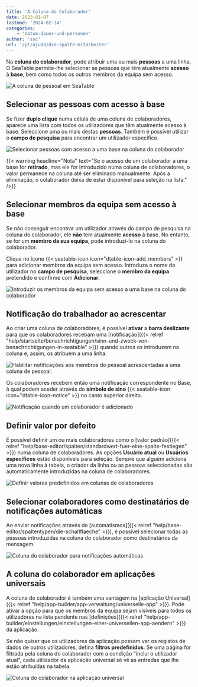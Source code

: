 ```yaml
---
title: 'A Coluna do Colaborador'
date: 2023-01-07
lastmod: '2024-02-14'
categories:
    - 'datum-dauer-und-personen'
author: 'ssc'
url: '/pt/ajuda/die-spalte-mitarbeiter'
---
```


Na **coluna do colaborador**, pode atribuir uma ou mais **pessoas** a uma linha. O SeaTable permite-lhe selecionar as pessoas que têm atualmente **acesso** à **base**, bem como todos os outros membros da equipa sem acesso.

![A coluna de pessoal em SeaTable](images/employee-column.png)

## Selecionar as pessoas com acesso à base

Se fizer **duplo clique** numa célula de uma coluna de colaboradores, aparece uma lista com todos os utilizadores que têm atualmente acesso à base. Seleccione uma ou mais destas **pessoas**. Também é possível utilizar o **campo de pesquisa** para encontrar um utilizador específico.

![Selecionar pessoas com acesso a uma base na coluna do colaborador](images/Personen-mit-Zugriff-auf-eine-Base-in-der-Mitarbeiter-Spalte-auswaehlen.png)

{{< warning  headline="Nota"  text="Se o acesso de um colaborador a uma base for **retirado**, mas ele for introduzido numa coluna de colaboradores, o valor permanece na coluna até ser eliminado manualmente. Após a eliminação, o colaborador deixa de estar disponível para seleção na lista." />}}

## Selecionar membros da equipa sem acesso à base

Se não conseguir encontrar um utilizador através do campo de pesquisa na coluna do colaborador, ele **não** tem atualmente **acesso** à base. No entanto, se for um **membro da sua equipa**, pode introduzi-lo na coluna do colaborador.

Clique no ícone {{< seatable-icon icon="dtable-icon-add\_members" >}} para adicionar membros da equipa sem acesso. Introduza o nome do utilizador no **campo de pesquisa**, seleccione o **membro da equipa** pretendido e confirme com **Adicionar**.

![Introduzir os membros da equipa sem acesso a uma base na coluna do colaborador](images/Teammitglieder-ohne-Zugriff-auf-eine-Base-in-die-Mitarbeiter-Spalte-eintragen.gif)

## Notificação do trabalhador ao acrescentar

Ao criar uma coluna de colaboradores, é possível **ativar** a **barra deslizante** para que os colaboradores recebam uma [notificação]({{< relref "help/startseite/benachrichtigungen/sinn-und-zweck-von-benachrichtigungen-in-seatable" >}}) quando outros os introduzem na coluna e, assim, os atribuem a uma linha.

![Habilitar notificações aos membros do pessoal acrescentadas a uma coluna de pessoal.](images/turn-on-notification-for-collaborateur-1.png)

Os colaboradores recebem então uma notificação correspondente no Base, à qual podem aceder através do **símbolo de sino** {{< seatable-icon icon="dtable-icon-notice" >}} no canto superior direito.

![Notificação quando um colaborador é adicionado](images/Benachrichtigung-wenn-Mitarbeiter-hinzugefuegt-wird.png)

## Definir valor por defeito

É possível definir um ou mais colaboradores como o [valor padrão]({{< relref "help/base-editor/spalten/standardwert-fuer-eine-spalte-festlegen" >}}) numa coluna de colaboradores. As opções **Usuário atual** ou **Usuários específicos** estão disponíveis para seleção. Sempre que alguém adiciona uma nova linha à tabela, o criador da linha ou as pessoas seleccionadas são automaticamente introduzidas na coluna de colaboradores.

![Definir valores predefinidos em colunas de colaboradores](images/Set-default-values-in-collaborator-columns.png)

## Selecionar colaboradores como destinatários de notificações automáticas

Ao enviar notificações através de [automatismos]({{< relref "help/base-editor/spaltentypen/die-schaltflaeche" >}}), é possível selecionar todas as pessoas introduzidas na coluna do colaborador como destinatários da mensagem.

![Coluna do colaborador para notificações automáticas](images/Collaborator-column-for-automated-notifications.gif)

## A coluna do colaborador em aplicações universais

A coluna do colaborador é também uma vantagem na [aplicação Universal]({{< relref "help/app-builder/app-verwaltung/universelle-app" >}}). Pode ativar a opção para que os membros da equipa sejam visíveis para todos os utilizadores na lista pendente nas [definições]({{< relref "help/app-builder/einstellungen/einstellungen-einer-universellen-app-aendern" >}}) da aplicação.

Se não quiser que os utilizadores da aplicação possam ver os registos de dados de outros utilizadores, defina **filtros predefinidos**: Se uma página for filtrada pela coluna do colaborador com a condição "inclui o utilizador atual", cada utilizador da aplicação universal só vê as entradas que lhe estão atribuídas na tabela.

![Coluna do colaborador na aplicação universal](images/Mitarbeiter-Spalte-in-der-Universellen-App.gif)
